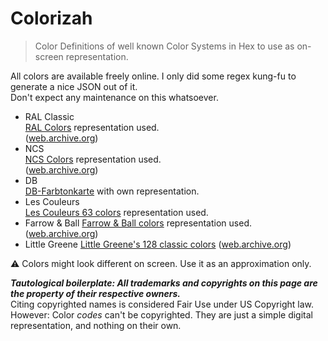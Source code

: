 # Colorizah
> Color Definitions of well known Color Systems in Hex to use as on-screen representation.

All colors are available freely online. I only did some regex kung-fu to generate a nice JSON out of it.  
Don't expect any maintenance on this whatsoever.

- RAL Classic  
[RAL Colors](https://www.ral-farben.de/alle-ral-farben) representation used.  
([web.archive.org](https://web.archive.org/web/20210520000243/https://www.ral-farben.de/alle-ral-farben))
- NCS  
[NCS Colors](https://www.magasindepeinture.ch/de/online-farbkarte-ncs.html) representation used.  
([web.archive.org](https://web.archive.org/web/20210520000328/https://www.magasindepeinture.ch/de/online-farbkarte-ncs.html))
- DB  
[DB-Farbtonkarte](https://de.wikipedia.org/wiki/DB-Farbtonkarte) with own representation.
- Les Couleurs  
[Les Couleurs 63 colors](https://www.lescouleurs.ch/die-farben/63-farben) representation used.
- Farrow & Ball
[Farrow & Ball colors](https://www.farrow-ball.com/de/farben) representation used.
([web.archive.org](https://web.archive.org/web/20220716212047/https://www.farrow-ball.com/en-us/paint-colours))
- Little Greene
[Little Greene's 128 classic colors](https://www.littlegreene.de/anstriche/kollektionen/colours-of-england)
([web.archive.org](https://web.archive.org/web/20220725214603/https://www.littlegreene.de/anstriche/kollektionen/colours-of-england))

⚠️ Colors might look different on screen. Use it as an approximation only.


***Tautological boilerplate: All trademarks and copyrights on this page are the property of their respective owners.***  
Citing copyrighted names is considered Fair Use under US Copyright law.  
However: Color _codes_ can't be copyrighted. They are just a simple digital representation, and nothing on their own.
